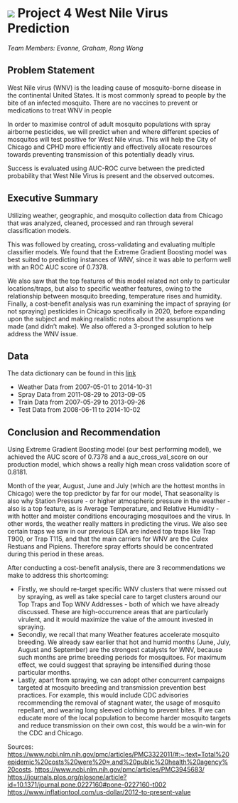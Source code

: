 # ![](https://ga-dash.s3.amazonaws.com/production/assets/logo-9f88ae6c9c3871690e33280fcf557f33.png) Project 4 West Nile Virus Prediction

_Team Members: Evonne, Graham, Rong Wong_


## Problem Statement

West Nile virus (WNV) is the leading cause of mosquito-borne disease in the continental United States.  It is most commonly spread to people by the bite of an infected mosquito. There are no vaccines to prevent or medications to treat WNV in people

In order to maximise control of adult mosquito populations with spray airborne pesticides, we will predict when and where different species of mosquitos will test positive for West Nile virus. This will help the City of Chicago and CPHD more efficiently and effectively allocate resources towards preventing transmission of this potentially deadly virus. 

Success is evaluated using AUC-ROC curve between the predicted probability that West Nile Virus is present and the observed outcomes.

## Executive Summary

Utilizing weather, geographic, and mosquito collection data from Chicago that was analyzed, cleaned, processed and ran through several classification models. 

This was followed by creating, cross-validating and evaluating multiple classifier models. We found that the Extreme Gradient Boosting model was best suited to predicting instances of WNV, since it was able to perform well with an ROC AUC score of 0.7378.

We also saw that the top features of this model related not only to particular locations/traps, but also to specific weather features, owing to the relationship between mosquito breeding, temperature rises and humidity.
Finally, a cost-benefit analysis was run examining the impact of spraying (or not spraying) pesticides in Chicago specifically in 2020, before expanding upon the subject and making realistic notes about the assumptions we made (and didn’t make). We also offered a 3-pronged solution to help address the WNV issue.


## Data

The data dictionary can be found in this [link](https://www.kaggle.com/c/predict-west-nile-virus/data)

- Weather Data from 2007-05-01 to 2014-10-31
- Spray Data from 2011-08-29 to 2013-09-05
- Train Data from 2007-05-29 to 2013-09-26
- Test Data from 2008-06-11 to 2014-10-02


## Conclusion and Recommendation 
Using Extreme Gradient Boosting model (our best performing model), we achieved the AUC score of 0.7378 and a auc_cross_val_score on our production model, which shows a really high mean cross validation score of 0.8181.

Month of the year, August, June and July (which are the hottest months in Chicago) were the top predictor by far for our model, That seasonality is also why Station Pressure - or higher atmospheric pressure in the weather - also is a top feature, as is Average Temperature, and Relative Humidity - with hotter and moister conditions encouraging mosquitoes and the virus. In other words, the weather really matters in predicting the virus.
We also see certain traps we saw in our previous EDA are indeed top traps like Trap T900, or Trap T115, and that the main carriers for WNV are the Culex Restuans and Pipiens.
Therefore spray efforts should be concentrated during this period in these areas.

After conducting a cost-benefit analysis, there are 3 recommendations we make to address this shortcoming: 
- Firstly, we should re-target specific WNV clusters that were missed out by spraying, as well as take special care to target clusters around our Top Traps and Top WNV Addresses - both of which we have already discussed. These are high-occurrence areas that are particularly virulent, and it would maximize the value of the amount invested in spraying.
- Secondly, we recall that many Weather features accelerate mosquito breeding. We already saw earlier that hot and humid months (June, July, August and September) are the strongest catalysts for WNV, because such months are prime breeding periods for mosquitoes. For maximum effect, we could suggest that spraying be intensified during those particular months.
- Lastly, apart from spraying, we can adopt other concurrent campaigns targeted at mosquito breeding and transmission prevention best practices. For example, this would include CDC advisories recommending the removal of stagnant water, the usage of mosquito repellant, and wearing long sleeved clothing to prevent bites. If we can educate more of the local population to become harder mosquito targets and reduce transmission on their own cost, this would be a win-win for the CDC and Chicago.


Sources:
https://www.ncbi.nlm.nih.gov/pmc/articles/PMC3322011/#:~:text=Total%20epidemic%20costs%20were%20≈,and%20public%20health%20agency%20costs.
https://www.ncbi.nlm.nih.gov/pmc/articles/PMC3945683/
https://journals.plos.org/plosone/article?id=10.1371/journal.pone.0227160#pone-0227160-t002
https://www.inflationtool.com/us-dollar/2012-to-present-value
